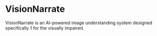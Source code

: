 # VisionNarrate
VisionNarrate is an AI-powered image understanding system designed specifically 1 for the visually impaired.
